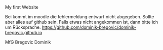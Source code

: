 My first Website

Bei kommt im moodle die fehlermeldung entwurf nicht abgegeben.
Sollte aber alles auf github sein.
Falls etwas nicht angekommen ist, dann bitte ich um Rücksprache. 
https://github.com/dominik-bregovic/dominik-bregovic.github.io

MfG
Bregovic Dominik
